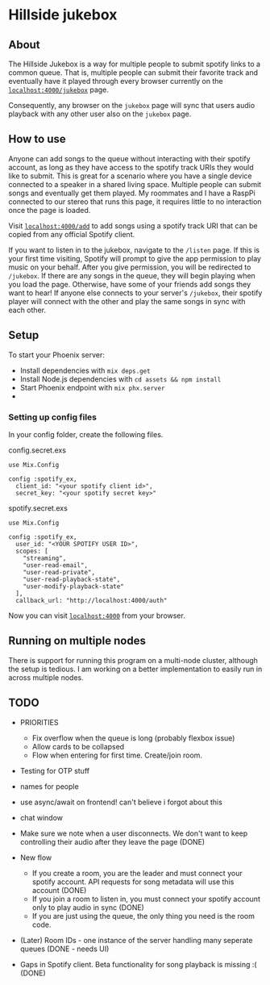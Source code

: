 # Hillside jukebox

## About

The Hillside Jukebox is a way for multiple people to submit spotify links to a common queue. 
That is, multiple people can submit their favorite track and eventually have it played through
every browser currently on the [`localhost:4000/jukebox`](http://localhost:4000/jukebox) page.

Consequently, any browser on the `jukebox` page will sync that users audio playback with any other
user also on the `jukebox` page.

## How to use

Anyone can add songs to the queue without interacting with their spotify account, as long as
they have access to the spotify track URIs they would like to submit. This is great for a scenario
where you have a single device connected to a speaker in a shared living space. Multiple people
can submit songs and eventually get them played. My roommates and I have a RaspPi connected to
our stereo that runs this page, it requires little to no interaction once the page is loaded.

Visit
[`localhost:4000/add`](http://localhost:4000/add) to add songs using a spotify track URI that
can be copied from any official Spotify client.

If you want to listen in to the jukebox, navigate to the `/listen` page. If this is your first time
visiting, Spotify will prompt to give the app permission to play music on your behalf. After you give
permission, you will be redirected to `/jukebox`. If there are any songs in the queue, they will begin playing
when you load the page. Otherwise, have some of your friends add songs they want to hear! If anyone else connects
to your server's `/jukebox`, their spotify player will connect with the other and play the same songs in sync
with each other.


## Setup
To start your Phoenix server:

  * Install dependencies with `mix deps.get`
  * Install Node.js dependencies with `cd assets && npm install`
  * Start Phoenix endpoint with `mix phx.server`
  * 
  
### Setting up config files

In your config folder, create the following files.

config.secret.exs
```
use Mix.Config

config :spotify_ex,
  client_id: "<your spotify client id>",
  secret_key: "<your spotify secret key>"

```

spotify.secret.exs
```
use Mix.Config

config :spotify_ex,
  user_id: "<YOUR SPOTIFY USER ID>",
  scopes: [
    "streaming",
    "user-read-email",
    "user-read-private",
    "user-read-playback-state",
    "user-modify-playback-state"
  ],
  callback_url: "http://localhost:4000/auth"
  ```

Now you can visit [`localhost:4000`](http://localhost:4000) from your browser.

## Running on multiple nodes

There is support for running this program on a multi-node cluster, although the setup is tedious.
I am working on a better implementation to easily run in across multiple nodes.

## TODO

* PRIORITIES
  * Fix overflow when the queue is long (probably flexbox issue)
  * Allow cards to be collapsed
  * Flow when entering for first time. Create/join room.
* Testing for OTP stuff
* names for people
* use async/await on frontend! can't believe i forgot about this
* chat window



* Make sure we note when a user disconnects. We don't want to keep controlling their audio after they leave the page (DONE)
* New flow
  * If you create a room, you are the leader and must connect your spotify account. API requests for song metadata will use this account (DONE)
  * If you join a room to listen in, you must connect your spotify account only to play audio in sync (DONE)
  * If you are just using the queue, the only thing you need is the room code.

* (Later) Room IDs - one instance of the server handling many seperate queues (DONE - needs UI)
* Gaps in Spotify client. Beta functionality for song playback is missing :( (DONE)